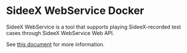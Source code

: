 # SideeX WebService Docker

SideeX WebService is a tool that supports playing SideeX-recorded test cases through SideeX WebService Web API.

See [this document](https://hackmd.io/@sideex/book/%2F%40sideex%2Fwebservice) for more information.



